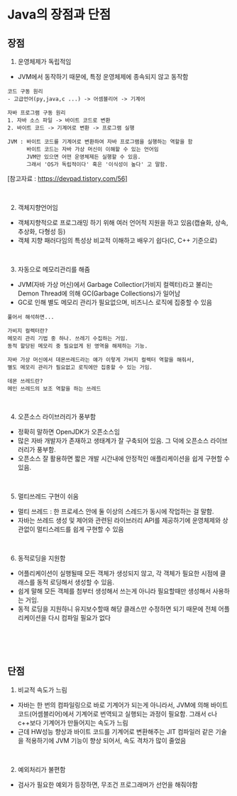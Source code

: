 # Java의 장점과 단점

## 장점
1. 운영체제가 독립적임
  - JVM에서 동작하기 때문에, 특정 운영체제에 종속되지 않고 동작함
```
코드 구동 원리
- 고급언어(py,java,c ...) -> 어셈블리어 -> 기계어

자바 프로그램 구동 원리
1. 자바 소스 파일 -> 바이트 코드로 변환
2. 바이트 코드 -> 기계어로 변환 -> 프로그램 실행

JVM : 바이트 코드를 기계어로 변환하여 자바 프로그램을 실행하는 역할을 함
      바이트 코드는 자바 가상 머신이 이해할 수 있는 언어임
      JVM만 있으면 어떤 운영체제든 실행할 수 있음.
      그래서 'OS가 독립적이다' 혹은 '이식성이 높다' 고 말함.
```
[참고자료 : https://devpad.tistory.com/56]

<br>

2. 객체지향언어임
  - 객체지향적으로 프로그래밍 하기 위해 여러 언어적 지원을 하고 있음(캡슐화, 상속, 추상화, 다형성 등)
  - 객체 지향 패러다임의 특성상 비교적 이해하고 배우기 쉽다(C, C++ 기준으로)

<br>

3. 자동으로 메모리관리를 해줌
  - JVM(자바 가상 머신)에서 Garbage Collectior(가비지 컬렉터)라고 불리는 Demon Thread에 의해 GC(Garbage Collections)가 일어남
  - GC로 인해 별도 메모리 관리가 필요없으며, 비즈니스 로직에 집중할 수 있음
```
풀어서 해석하면...

가비지 컬렉터란?
메모리 관리 기법 중 하나. 쓰레기 수집하는 거임.
동적 할당된 메모리 중 필요없게 된 영역을 해제하는 기능.

자바 가상 머신에서 데몬쓰레드라는 얘가 이렇게 가비지 컬렉터 역할을 해줘서,
별도 메모리 관리가 필요없고 로직에만 집중할 수 있는 거임.

데몬 쓰레드란?
메인 쓰레드의 보조 역할을 하는 쓰레드
```

<br>

4. 오픈소스 라이브러리가 풍부함
  - 정확히 말하면 OpenJDK가 오픈소스임
  - 많은 자바 개발자가 존재하고 생태계가 잘 구축되어 있음. 그 덕에 오픈소스 라이브러리가 풍부함.
  - 오픈소스 잘 활용하면 짧은 개발 시간내에 안정적인 애플리케이션을 쉽게 구현할 수 있음.

<br>

5. 멀티쓰레드 구현이 쉬움
  - 멀티 쓰레드 : 한 프로세스 안에 둘 이상의 스레드가 동시에 작업하는 걸 말함.
  - 자바는 쓰레드 생성 및 제어와 관련된 라이브러리 API를 제공하기에
    운영체제와 상관없이 멀티스레드를 쉽게 구현할 수 있음

<br>

6. 동적로딩을 지원함
  - 어플리케이션이 실행될때 모든 객체가 생성되지 않고,
    각 객체가 필요한 시점에 클래스를 동적 로딩해서 생성할 수 있음.
  - 쉽게 말해 모든 객체를 첨부터 생성해서 쓰는게 아니라 필요할때만 생성해서 사용하는 거임.
  - 동적 로딩을 지원하니 유지보수할때 해당 클래스만 수정하면 되기 때문에
    전체 어플리케이션을 다시 컴파일 필요가 없다

<br>
<br>
<br>

## 단점
1. 비교적 속도가 느림
 - 자바는 한 번의 컴파일링으로 바로 기계어가 되는게 아니라서,
   JVM에 의해 바이트코드(어셈블리어)에서 기계어로 번역되고 실행되는 과정이 필요함.
   그래서 c나 c++보다 기계어가 만들어지는 속도가 느림
 - 근데 HW성능 향상과 바이트 코드를 기계어로 변환해주는 JIT 컴파일러 같은 기술을 적용하기에
   JVM 기능이 향상 되어서, 속도 격차가 많이 줄었음

<br>

2. 예외처리가 불편함
 - 검사가 필요한 예외가 등장하면, 무조건 프로그래머가 선언을 해줘야함

<br>
